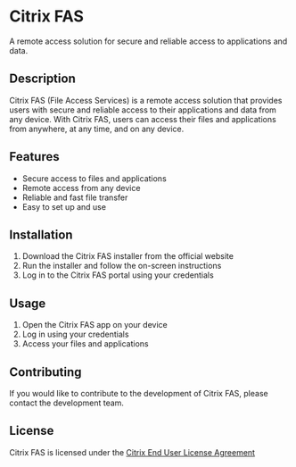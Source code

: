 # Citrix FAS

A remote access solution for secure and reliable access to applications and data.

## Description

Citrix FAS (File Access Services) is a remote access solution that provides users with secure and reliable access to their applications and data from any device. With Citrix FAS, users can access their files and applications from anywhere, at any time, and on any device.

## Features

- Secure access to files and applications
- Remote access from any device
- Reliable and fast file transfer
- Easy to set up and use

## Installation

1. Download the Citrix FAS installer from the official website
2. Run the installer and follow the on-screen instructions
3. Log in to the Citrix FAS portal using your credentials

## Usage

1. Open the Citrix FAS app on your device
2. Log in using your credentials
3. Access your files and applications

## Contributing

If you would like to contribute to the development of Citrix FAS, please contact the development team.

## License

Citrix FAS is licensed under the [Citrix End User License Agreement](https://www.citrix.com/legal/licensing/end-user-license-agreement.html)
